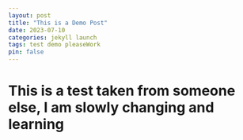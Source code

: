```yaml
---
layout: post
title: "This is a Demo Post"
date: 2023-07-10
categories: jekyll launch
tags: test demo pleaseWork
pin: false
---
```


# This is a test taken from someone else, I am slowly changing and learning
